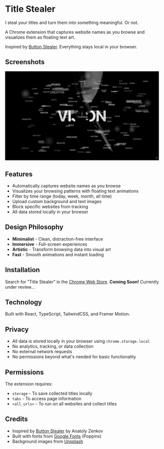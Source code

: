 # Title Stealer

I steal your titles and turn them into something meaningful. Or not.

A Chrome extension that captures website names as you browse and visualizes them as floating text art.

Inspired by [Button Stealer](https://chromewebstore.google.com/detail/button-stealer/iiikidmnimlpahbeknmkeonmemajpccj). Everything stays local in your browser.

## Screenshots

![Statistics Page](screenshots/statistics.png)

## Features

- Automatically captures website names as you browse
- Visualizes your browsing patterns with floating text animations
- Filter by time range (today, week, month, all time)
- Upload custom background and text images
- Block specific websites from tracking
- All data stored locally in your browser

## Design Philosophy

- **Minimalist** - Clean, distraction-free interface
- **Immersive** - Full-screen experiences
- **Artistic** - Transform browsing data into visual art
- **Fast** - Smooth animations and instant loading

## Installation

Search for "Title Stealer" in the [Chrome Web Store](https://chromewebstore.google.com/). **Coming Soon!** 
Currently under review...

## Technology

Built with React, TypeScript, TailwindCSS, and Framer Motion.

## Privacy

- All data is stored locally in your browser using `chrome.storage.local`
- No analytics, tracking, or data collection
- No external network requests
- No permissions beyond what's needed for basic functionality

## Permissions

The extension requires:

- `storage` - To save collected titles locally
- `tabs` - To access page information
- `<all_urls>` - To run on all websites and collect titles

## Credits

- Inspired by [Button Stealer](https://github.com/anatolyzenkov/button-stealer) by Anatoly Zenkov
- Built with fonts from [Google Fonts](https://fonts.google.com/) (Poppins)
- Background images from [Unsplash](https://unsplash.com/)


